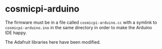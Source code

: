 # cosmicpi-arduino

The firmware must be in a file called `cosmicpi-arduino.cc` with a symlink to `cosmicpi-arduino.ino` in the same directory in order to
make the Arduino IDE happy.

The Adafruit libraries here have been modified.
